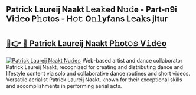 ## Patrick Laureij Naakt L𝚎a𝚔ed N𝚞𝚍e - Part-n9i Vi𝚍𝚎o P𝚑𝚘tos - H𝚘𝚝 O𝚗𝚕yf𝚊ns L𝚎a𝚔s jItur

# <h2><a href="http://kf6yj7.oniu.top/?m=Patrick+Laureij+Naakt">🔗👉 🔴 Patrick Laureij Naakt P𝚑ot𝚘𝚜 V𝚒d𝚎o</a></h2>

[![Patrick Laureij Naakt Nu𝚍e𝚜](https://i.imgur.com/0qMVB7G.gif)](http://kf6yj7.oniu.top/?m=Patrick+Laureij+Naakt)
Web-based artist and dance collaborator Patrick Laureij Naakt, recognized for creating and distributing dance and lifestyle content via solo and collaborative dance routines and short videos. Versatile aerialist Patrick Laureij Naakt, known for their exceptional skills and accomplishments in performing aerial acts.  
